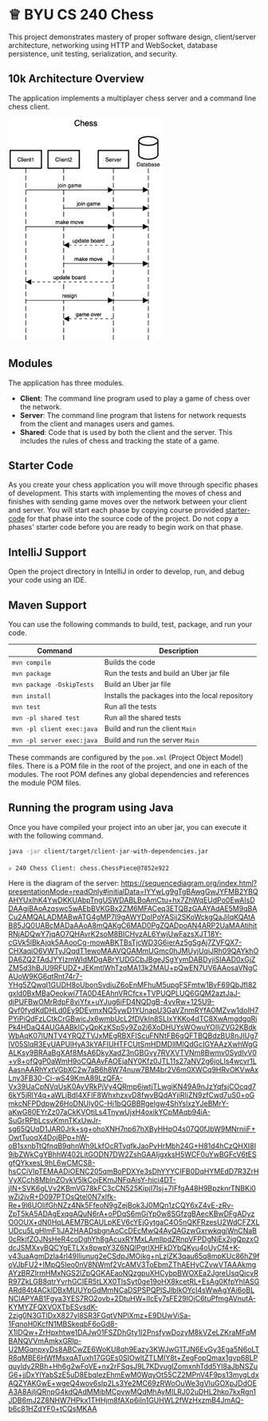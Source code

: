# ♕ BYU CS 240 Chess

This project demonstrates mastery of proper software design, client/server architecture, networking using HTTP and WebSocket, database persistence, unit testing, serialization, and security.

## 10k Architecture Overview

The application implements a multiplayer chess server and a command line chess client.

[![Sequence Diagram](10k-architecture.png)](https://sequencediagram.org/index.html#initialData=C4S2BsFMAIGEAtIGckCh0AcCGAnUBjEbAO2DnBElIEZVs8RCSzYKrgAmO3AorU6AGVIOAG4jUAEyzAsAIyxIYAERnzFkdKgrFIuaKlaUa0ALQA+ISPE4AXNABWAexDFoAcywBbTcLEizS1VZBSVbbVc9HGgnADNYiN19QzZSDkCrfztHFzdPH1Q-Gwzg9TDEqJj4iuSjdmoMopF7LywAaxgvJ3FC6wCLaFLQyHCdSriEseSm6NMBurT7AFcMaWAYOSdcSRTjTka+7NaO6C6emZK1YdHI-Qma6N6ss3nU4Gpl1ZkNrZwdhfeByy9hwyBA7mIT2KAyGGhuSWi9wuc0sAI49nyMG6ElQQA)

## Modules

The application has three modules.

- **Client**: The command line program used to play a game of chess over the network.
- **Server**: The command line program that listens for network requests from the client and manages users and games.
- **Shared**: Code that is used by both the client and the server. This includes the rules of chess and tracking the state of a game.

## Starter Code

As you create your chess application you will move through specific phases of development. This starts with implementing the moves of chess and finishes with sending game moves over the network between your client and server. You will start each phase by copying course provided [starter-code](starter-code/) for that phase into the source code of the project. Do not copy a phases' starter code before you are ready to begin work on that phase.

## IntelliJ Support

Open the project directory in IntelliJ in order to develop, run, and debug your code using an IDE.

## Maven Support

You can use the following commands to build, test, package, and run your code.

| Command                    | Description                                     |
| -------------------------- | ----------------------------------------------- |
| `mvn compile`              | Builds the code                                 |
| `mvn package`              | Run the tests and build an Uber jar file        |
| `mvn package -DskipTests`  | Build an Uber jar file                          |
| `mvn install`              | Installs the packages into the local repository |
| `mvn test`                 | Run all the tests                               |
| `mvn -pl shared test`      | Run all the shared tests                        |
| `mvn -pl client exec:java` | Build and run the client `Main`                 |
| `mvn -pl server exec:java` | Build and run the server `Main`                 |

These commands are configured by the `pom.xml` (Project Object Model) files. There is a POM file in the root of the project, and one in each of the modules. The root POM defines any global dependencies and references the module POM files.

## Running the program using Java

Once you have compiled your project into an uber jar, you can execute it with the following command.

```sh
java -jar client/target/client-jar-with-dependencies.jar

♕ 240 Chess Client: chess.ChessPiece@7852e922
```

Here is the diagram of the server:
https://sequencediagram.org/index.html?presentationMode=readOnly#initialData=IYYwLg9gTgBAwgGwJYFMB2YBQAHYUxIhK4YwDKKUAbpTngUSWDABLBoAmCtu+hx7ZhWqEUdPo0EwAIsDDAAgiBAoAzqswc5wAEbBVKGBx2ZM6MFACeq3ETQBzGAAYAdAE5M9qBACu2AMQALADMABwATG4gMP7I9gAWYDoIPoYASij2SKoWckgQaJiIqKQAtAB85JQ0UABcMADaAAoA8mQAKgC6MAD0PgZQADpoAN4ARP2UaMAAtihjtRNjADQwY7jqAO7QHAvrK2soM8BICHvzAL6YwjUwFazsXJT18Y-cGVk5lBkAjqk5AAooCg-mowABKTBsTjcWD3G6ierAz5gSgAj7ZVFQX7-CHXaqiO6VWTyJQqdT1ewoMAAVQGAMmUGmc0hJMUyjUqiJRh09QAYkhODA6ZQ2TAdJYYIzmWIdMDgABrYUDGCbJBgeJSgYymDABDyjiSlAAD0xGjZZM5d3hBJU9RFUDZ+JEKmtlWhTzqMA13k2MAU+pQwEN7UV6AAosaVNgCAUoW9KG6qtRnt74r7-YHg5ZQwqI1GUDH8oUbonSvdiuZ6oEnMFhuM5upgFSFmtw1BvF69QbJfI82gxld0BxMBaOeokwi7TA0D4EAhnVRCfcx+TVPUQPLUQ6GQM2aztJaJ-djPUFBwOMrRdpF8viYfx+uYJug6iFD4NQDgB-4vvRw+125U9-Qvf0fydKdDHLd0Ey9DEvmxNQ5ywD1YUnapU3GaVZnmRYfAOMZvw1doIH7PYiPiQdFzLCtkCrGBwicJx6wmbUcL2fDVkIn8SLIxYKKo4dTC8XwAmgdgqRiPk4HDaQ4AUGAABkICyQpKzKSpSy9Zo2i6XoDHUYsWOwuYOIIjZVG2KBdkWbAqK07lUNTV4YRQZTVJxMEgRBXFIScuFNNtFB6gQFTBQBdzBU8nJIUg7lV05SlqR3EyUAPUlHyA3kYAFIUHTFCUtSmHDMDlIMlQdGcIGYAAzXwhWgGALKsy9BRAaBgXAf8MsA6DkyXadZ3nGBGvy7RVXVTVNm8Bwmv0SydlvV0+v8+ofQgP0aWmH9oCQAAvFAOEjaNY0Kfz0JTL11s27aNV2g6joLIs4wcvr1LAasnAARhYxtVGbXC2w7aB6h8W74nuw7BM4br2V6m0XWCq9HRvOKVwAxLny3FB30-Ci-wS49KmA89LzQFA-Vx39UaCpNVqUsK0AyVRkPjVy4QRmp6iwtjTLwgiKN49A9nJzYqfsjCOcqd76kY5jRlY4q+aWLjBdI4XFlF8WhxhzxvD8fwvBQdAYjiRIjZN9zfCwd7uS0+oGmkcNFPDdpw26HoDNUIy0C-Hj1bQGBBRgeIgw4ShYslxzYJeBMrY-aKwG80EYrZz07aCkKVOtiLs4TnywUjxH4oxikYCpMAqb94iA-SuGrRPbLcsvKmnTKxUwJr-sg65QUqD1JAR0Jrk+sg+ohoXNH7np67hXByHHpO4s07Q0fJbW9MNrniiF+OwtTuoqX4DojBPp+hW-oB1sxnbTtQfnqB9qhnWh9LkfOcRTvqfkJaoPvHrMbh24G+H81d4hCzQHXI8I9ibZWkCgYBhhW402LitGODN7DW2ZshGAAIjgxksH5WCF0uYwBGFcV6tESgfQYkxesL9hL6wCMCS8-hsCCiVIpTEMAADiOENC205qmBoPDXYe3sDhYYYCIFB0DqHYMEdD7R3ZrHVyXCch8MbInZOvkV5lkCojEKmJNFqAisY-hici4DT-jIN+SVK6gLVv2KBmVG78kFC3cCN525KipjI7Isj+7IFfgA48H9BpzknrTNBKi0wZi2jvR+D097PTOsQtel0N7xIfk-Re+9l6UOlifGhNZz4Nk5FfeoN9gZejBok3J0MQn1zCQY6xZ4vE-zRv-ZpT5kA5ADAgExqgAQuN6rA+oPDqS6mGiYp0w8SGfzgBAecKBwDFgADyzO0OUX+dN0HqLAEM7BCAULpKEV6cYEjGytgaC4O5nQKFRzesU2WdCFZXLUDcu5LgHlmF1iJA2HAADsbgnAoCcDEcMwQ4AyQAGzwGxrwkqgjWnCNaB0cRkjfZOJNsHeR4coDghYh8gAcuxRYMxLAmIlpdZRnpVFPDgNjEx2jgQpzxOdcJSMXxyBQCYgETLXx8pwpY3Z6NQlPgrlXHFkDYbQKyu4oUyCf4+K-v43uaAgmDzla4rl49Iliunug2eCSdpJMOikg+nLzlZK3qau65q8mpKUc86hZ9foVJbFU2+IMpQ5Ieo0nV8NWmf2VcAMV3ToEbmZThAEHyCZvwVTAAAkmgAYzBRZIrmHMxNGS2lZpQGKAEaoNQzgpuXHCybpBWOXEa2JgreUsqQicvRR97ZkLGB8qtrYvrhGCIER5tLXX0TlsSyt0ge19oHX8kcetRL+EsAg0KfpYhIASGARd84t4ACkIDBxMUUYpGdMmNCaDSPSPQPlSJlbIkOYcI4sWwAgYAi6oBLNClAPYAB1Fgya3YES7RO2ovb+2DtuHW+lIcEy7sFE29lOjC6tuPfmgAVnutA-KYMYZFQXVOXTbESvsdK-2zig0N3GTlDxX827yl8SR3FGqtVNPlXmz+E9DUwViSa-1FqnoH0KcfN1MBSkeqbF6oGd8-X1IDQw+ZrHpxhtwe1DAJw01FSZDhGty1I2PnsfywDozyM8kVZeLZKraMFqMBANQVVmAmkxGRlp-U2MGqnpxyDs8ABCwZE6WoKU8qh9Eazy3KWJwG1TJN6EvGy3Ega5N6oLTR8qMBE6HWfMsxqATuxh17GGEs0SIOwltZTLMIY8t+ZegFopQmax1gvp68LPquyldy2RBh+Hh6g2wFoVE+nx2rFSqsJ9L7KDvugIZomxnhTdd5Yl8aJbNSZuG6+jjDxYlYabSzE5uD8EbqIezEhmEwM0WqyOt55CZ2MPnV4F9ps13mygLdxAQZYAKGwE+wgeQ4wov6sIp2Ls3Ye2MC69zRWoOuWe3gVluGOXpJDdOEA3A8AjIjQRnpG4kdQAdMMibMCpvwMQdMhAyMILRJ02uDHL2hko7kxRgn1JDB6mJ2Z8NHW7HPkx1THHjm8fAXp6iIn1GUHWL2fWzHxzmB4JmAQ-b6c81HZdYF0+tCQsMKAA